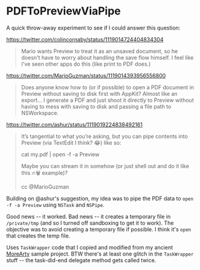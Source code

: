 #  PDFToPreviewViaPipe

A quick throw-away experiment to see if I could answer this question:

<https://twitter.com/colincornaby/status/1119014724404834304>

> Mario wants Preview to treat it as an unsaved document, so he doesn't have to worry about handling the save flow himself. I feel like I've seen other apps do this (like print to PDF does.)

<https://twitter.com/MarioGuzman/status/1119014393956556800>

> Does anyone know how to (or if possible) to open a PDF document in Preview without saving to disk first with AppKit? Almost like an export... I generate a PDF and just shoot it directly to Preview without having to mess with saving to disk and passing a file path to NSWorkspace.

<https://twitter.com/ashur/status/1119019224838492161>

> It’s tangential to what you’re asking, but you can pipe contents into Preview (via TextEdit I think? 😂) like so:
> 
> cat my.pdf | open -f -a Preview
> 
> Maybe you can stream it in somehow (or just shell out and do it like this 🔥🗑 example)?
> 
> cc @MarioGuzman

Building on @ashur's suggestion, my idea was to pipe the PDF data to `open -f -a Preview` using `NSTask` and `NSPipe`.

Good news -- it worked.  Bad news -- it creates a temporary file in `/private/tmp` (and so I turned off sandboxing to get it to work).  The objective was to avoid creating a temporary file if possible.  I think it's `open` that creates the temp file.

Uses `TaskWrapper` code that I copied and modified from my ancient [MoreArty](https://github.com/aglee/MoreArty) sample project.  BTW there's at least one glitch in the `TaskWrapper` stuff -- the task-did-end delegate method gets called twice.


